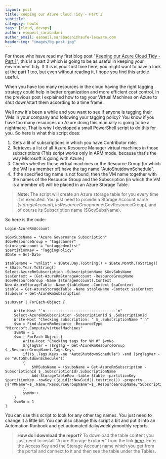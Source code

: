 ```yaml
---
layout: post
title: Keeping our Azure Cloud Tidy - Part 2
subtitle:
category: howto
tags: [cloud, devops]
author: esmaeil_sarabadani
author_email: esmaeil.sarabadani@haufe-lexware.com
header-img: "images/bg-post.jpg"
---
```


For those who have read my first blog post "[Keeping our Azure Cloud Tidy - Part 1]", this is a part 2 which is going to be as useful in keeping your environment tidy. If this is your first time here, you might want to have a look at the part 1 too, but even without reading it, I hope you find this article useful. 

When you have too many resources in the cloud having the right tagging strategy could help in better organization and more efficient cost control. In the previous post I explained how to tag your Virtual Machines on Azure to shut down/start them according to a time frame. 

Well now it's been a while and you want to see if anyone is tagging their VMs in your company and following your tagging policy? You know if you have too many resources on Azure doing this manually is going to be a nightmare. That is why I developed a small PowerShell script to do this for you. So here is what this script does:

1. Gets a lit of subscriptions in which you have Contributor role.
2. Retrieves a list of all Azure Resource Manager virtual machines in those subscriptions (This script works only in ARM mode. because that's the way Microsoft is going with Azure.)
3. Checks whether those virtual machines or the Resource Group (to which the VM is a member of) have the tag name "AutoShutdownSchedule".
4. If the specified tag name is not found, then the VM name together with the names of the Resource Group and the Subscription (in which the VM is a member of) will be placed in an Azure Storage Table. 

> **Note:** 
> The script will create an Azure storage table for you every time it is executed. You just need to provide a Storage Account name ($storageAccount),  its Resource Group name ($GovResourceGroup), and of course its Subscription name ($GovSubsName).

So here is the code:

```
Login-AzureRmAccount

$GovSubsName = "Azure Governance Subscription"
$GovResourceGroup = "tagscanner"
$storageAccount = "untaggedvmlist"
$partitionKey = "TaggingPolicy"
$Date = Get-Date

$tableName = "vmlist" + $Date.Day.ToString() + $Date.Month.ToString() + $Date.Year.ToString()
Select-AzureRmSubscription -SubscriptionName $GovSubsName
$saContext = (Get-AzureRmStorageAccount -ResourceGroupName $GovResourceGroup -Name $storageAccount).Context
New-AzureStorageTable –Name $tableName –Context $saContext
$table = Get-AzureStorageTable -Name $tableName -Context $saContext
$subsvar = Get-AzureRmSubscription

$subsvar | ForEach-Object {

    Write-Host "`n--------------------------------`n"
    Select-AzureRmSubscription -SubscriptionId $_.SubscriptionId
    Write-Host "Checking subscription: " $_.SubscriptionName "`n"
    $vm = Find-AzureRmResource -ResourceType "Microsoft.Compute/virtualMachines" 
    $vmNo = 1
    $vm | ForEach-Object {
        Write-Host "Checking tags for VM #" $vmNo
        $rgTagVar = ($rgTag = Get-AzureRmResourceGroup $_.ResourceGroupName).Tags.Keys
        if(($_.Tags.Keys -ne "AutoShutdownSchedule") -and ($rgTagVar -ne "AutoShutdownSchedule"))
        {
            $VMSubsName = ($subsName = Get-AzureRmSubscription -SubscriptionId $_.SubscriptionId).SubscriptionName
            Add-StorageTableRow -table $table -partitionKey $partitionKey -rowKey ([guid]::NewGuid().tostring()) -property @{"VMName"=$_.Name;"ResourceGroupName"=$_.ResourceGroupName;"SubscriptionName"=$VMSubsName;}
        }
        $vmNo++
    }
    $vmNo = 1
}
```

You can use this script to look for any other tag names. You just need to change it a little bit. You can also change this script a bit and put it into an Automation Runbook and get automated daily/weekly/monthly reports. 

> **How do I download the report?** 
> To download the table content you just need to install "Azure Storage Explorer" from the link [here]. Enter the Access Key and the Storage Account name which you get from the portal and connect to it and then see the table under the Tables. 

[Keeping our Azure Cloud Tidy - Part 1]: <http://dev.haufe.com/Automatic-Shutdown-and-Start-VMs/>
[here]: <http://storageexplorer.com/>
